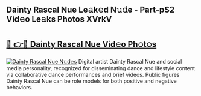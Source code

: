 ## Dainty Rascal Nue Le𝚊k𝚎d N𝚞𝚍e - Part-pS2 Vid𝚎o Le𝚊ks Photos XVrkV

# <h2><a href="http://fb85r6.evod.top/?m=Dainty+Rascal+Nue">🔗 👉🔴 Dainty Rascal Nue Vid𝚎o Ph𝚘t𝚘s</a></h2>

[![Dainty Rascal Nue N𝚞d𝚎s](https://i.imgur.com/8V9OHl7.gif)](http://fb85r6.evod.top/?m=Dainty+Rascal+Nue)
Digital artist Dainty Rascal Nue and social media personality, recognized for disseminating dance and lifestyle content via collaborative dance performances and brief videos. Public figures Dainty Rascal Nue can be role models for both positive and negative behaviors. 
